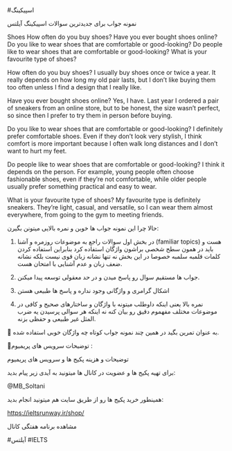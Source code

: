 #اسپیکینگ 

نمونه جواب برای جدیدترین سوالات اسپیکینگ آیلتس

Shoes 
How often do you buy shoes?
Have you ever bought shoes online?
Do you like to wear shoes that are comfortable or good-looking?
Do people like to wear shoes that are comfortable or good-looking?
What is your favourite type of shoes?


How often do you buy shoes?
I usually buy shoes once or twice a year. It really depends on how long my old pair lasts, but I don’t like buying them too often unless I find a design that I really like.


Have you ever bought shoes online?
Yes, I have. Last year I ordered a pair of sneakers from an online store, but to be honest, the size wasn’t perfect, so since then I prefer to try them in person before buying.

Do you like to wear shoes that are comfortable or good-looking?
I definitely prefer comfortable shoes. Even if they don’t look very stylish, I think comfort is more important because I often walk long distances and I don’t want to hurt my feet.


Do people like to wear shoes that are comfortable or good-looking?
I think it depends on the person. For example, young people often choose fashionable shoes, even if they’re not comfortable, while older people usually prefer something practical and easy to wear.


What is your favourite type of shoes?
My favourite type is definitely sneakers. They’re light, casual, and versatile, so I can wear them almost everywhere, from going to the gym to meeting friends.

 
حالا چرا این نمونه جواب ها خوبن و نمره بالایی میتونن بگیرن:

1. در بخش اول سوالات راجع به موضوعات روزمره و آشنا (familiar topics) هست و باید در همون سطح شخصی براشون واژگان استفاده کرد بنابراین استفاده کردن کلمات قلمبه سلمبه خصوصا در این بخش نه تنها نشانه زبان قوی نیست بلکه نشانه ضعف زبان و عدم آشنایی با امتحان هست. 

2. جواب ها مستقیم سوال رو پاسخ میدن و در حد معقولی توسعه پیدا میکنن. 

3. اشکال گرامری و واژگانی وجود نداره و پاسخ ها طبیعی هستن 

4. نمره بالا یعنی اینکه داوطلب میتونه با واژگان و ساختارهای صحیح و کافی در موضوعات مختلف مفهموم دقیق رو بیان کنه نه اینکه هر سوالی پرسیدن یه ضرب المثل غیر طبیعی و حفظی بزنه.

💬 به عنوان تمرین بگید در همین چند نمونه جواب کوتاه چه واژگان خوبی استفاده شده.

🔹توضیحات سرویس های پریمیوم : 


توضیحات و هزینه پکیج ها و سرویس های پریمیوم


برای تهیه پکیج ها و عضویت در کانال ها میتونید به آیدی زیر پیام بدید:

@MB_Soltani

همینطور خرید پکیج ها رو از طریق سایت هم میتونید انجام بدید:

https://ieltsrunway.ir/shop/



مشاهده برنامه هفتگی کانال

 

#آیلتس
#IELTS